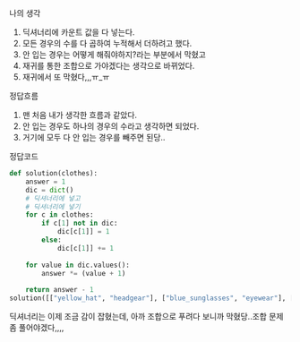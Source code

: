 나의 생각
1. 딕셔너리에 카운트 값을 다 넣는다. 
2. 모든 경우의 수를 다 곱하여 누적해서 더하려고 했다. 
3. 안 입는 경우는 어떻게 해줘야하지?라는 부분에서 막혔고
4. 재귀를 통한 조합으로 가야겠다는 생각으로 바뀌었다. 
5. 재귀에서 또 막혔다,,,ㅠ_ㅠ


정답흐름
1. 맨 처음 내가 생각한 흐름과 같았다. 
2. 안 입는 경우도 하나의 경우의 수라고 생각하면 되었다. 
3. 거기에 모두 다 안 입는 경우를 빼주면 된당..


정답코드
```python
def solution(clothes):
    answer = 1
    dic = dict()
    # 딕셔너리에 넣고
    # 딕셔너리에 넣기
    for c in clothes:
        if c[1] not in dic:
            dic[c[1]] = 1
        else:
            dic[c[1]] += 1
    
    for value in dic.values():
        answer *= (value + 1)
    
    return answer - 1
solution([["yellow_hat", "headgear"], ["blue_sunglasses", "eyewear"], ["green_turban", "headgear"]])
```

딕셔너리는 이제 조금 감이 잡혔는데, 아까 조합으로 푸려다 보니까 막혔당..조합 문제 좀 풀어야겠다,,,,
